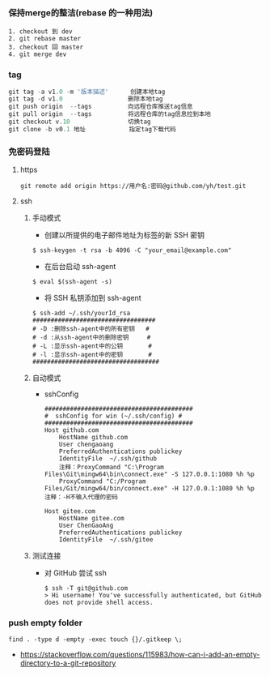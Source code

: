 ### 保持merge的整洁(rebase 的一种用法)

```shell
1. checkout 到 dev
2. git rebase master
3. checkout 回 master
4. git merge dev 
```

### tag

```powershell
git tag -a v1.0 -m '版本描述'	   创建本地tag
git tag -d v1.0					 删除本地tag
git push origin  --tags          向远程仓库推送tag信息
git pull origin  --tags          将远程仓库的tag信息拉到本地
git checkout v.10                切换tag
git clone -b v0.1 地址			指定tag下载代码
```

### 免密码登陆

1. https

   ```
   git remote add origin https://用户名:密码@github.com/yh/test.git
   ```

2. ssh

   1. 手动模式

      - 创建以所提供的电子邮件地址为标签的新 SSH 密钥

      ```shell
      $ ssh-keygen -t rsa -b 4096 -C "your_email@example.com"
      ```

      - 在后台启动 ssh-agent

      ```shell
      $ eval $(ssh-agent -s)
      ```

      - 将 SSH 私钥添加到 ssh-agent

      ```shell
      $ ssh-add ~/.ssh/yourId_rsa
      ##################################
      # -D :删除ssh-agent中的所有密钥   #                                                
      # -d :从ssh-agent中的删除密钥     #                                                 
      # -L :显示ssh-agent中的公钥       #                                                
      # -l :显示ssh-agent中的密钥       #                                         
      ###################################
      ```

   2. 自动模式

      - sshConfig

         ```shell
         #########################################
         #  sshConfig for win (~/.ssh/config) #
         #########################################
         Host github.com
             HostName github.com
             User chengaoang
             PreferredAuthentications publickey
             IdentityFile  ~/.ssh/github
             注释：ProxyCommand "C:\Program Files\Git\mingw64\bin\connect.exe" -S 127.0.0.1:1080 %h %p
             ProxyCommand "C:/Program Files/Git/mingw64/bin/connect.exe" -H 127.0.0.1:1080 %h %p 注释：-H不输入代理的密码
         
         Host gitee.com
             HostName gitee.com
             User ChenGaoAng
             PreferredAuthentications publickey
             IdentityFile  ~/.ssh/gitee
         ```

   3. 测试连接

       - 对 GitHub 尝试 ssh

            ```shell
            $ ssh -T git@github.com
            > Hi username! You've successfully authenticated, but GitHub does not provide shell access.
            ```

### push empty folder

```shell
find . -type d -empty -exec touch {}/.gitkeep \;
```

- https://stackoverflow.com/questions/115983/how-can-i-add-an-empty-directory-to-a-git-repository
